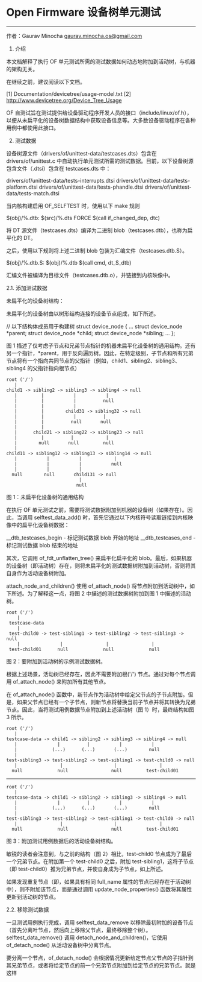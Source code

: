 # Open Firmware 设备树单元测试
----------------------------------

作者：Gaurav Minocha <gaurav.minocha.os@gmail.com>

1. 介绍

本文档解释了执行 OF 单元测试所需的测试数据如何动态地附加到活动树，与机器的架构无关。

在继续之前，建议阅读以下文档。

[1] Documentation/devicetree/usage-model.txt
[2] http://www.devicetree.org/Device_Tree_Usage

OF 自测试旨在测试提供给设备驱动程序开发人员的接口（include/linux/of.h），以便从未扁平化的设备树数据结构中获取设备信息等。大多数设备驱动程序在各种用例中都使用此接口。

2. 测试数据

设备树源文件（drivers/of/unittest-data/testcases.dts）包含在 drivers/of/unittest.c 中自动执行单元测试所需的测试数据。目前，以下设备树源包含文件（.dtsi）包含在 testcases.dts 中：

drivers/of/unittest-data/tests-interrupts.dtsi
drivers/of/unittest-data/tests-platform.dtsi
drivers/of/unittest-data/tests-phandle.dtsi
drivers/of/unittest-data/tests-match.dtsi

当内核构建启用 OF_SELFTEST 时，使用以下 make 规则

$(obj)/%.dtb: $(src)/%.dts FORCE
    $(call if_changed_dep, dtc)

将 DT 源文件（testcases.dts）编译为二进制 blob（testcases.dtb），也称为扁平化的 DT。

之后，使用以下规则将上述二进制 blob 包装为汇编文件（testcases.dtb.S）。

$(obj)/%.dtb.S: $(obj)/%.dtb
    $(call cmd, dt_S_dtb)

汇编文件被编译为目标文件（testcases.dtb.o），并链接到内核映像中。

2.1. 添加测试数据

未扁平化的设备树结构：

未扁平化的设备树由以树形结构连接的设备节点组成，如下所述。

// 以下结构体成员用于构建树
struct device_node {
   ...
    struct  device_node *parent;
    struct  device_node *child;
    struct  device_node *sibling;
   ...
 };

图 1 描述了仅考虑子节点和兄弟节点指针的机器未扁平化设备树的通用结构。还有另一个指针，*parent，用于反向遍历树。因此，在特定级别，子节点和所有兄弟节点将有一个指向共同节点的父指针（例如，child1、sibling2、sibling3、sibling4 的父指针指向根节点）

```
root ('/')
   |
child1 -> sibling2 -> sibling3 -> sibling4 -> null
   |         |           |           |
   |         |           |          null
   |         |           |
   |         |        child31 -> sibling32 -> null
   |         |           |          |
   |         |          null       null
   |         |
   |      child21 -> sibling22 -> sibling23 -> null
   |         |          |            |
   |        null       null         null
   |
child11 -> sibling12 -> sibling13 -> sibling14 -> null
   |           |           |            |
   |           |           |           null
   |           |           |
  null        null       child131 -> null
                           |
                          null
```
图 1：未扁平化设备树的通用结构

在执行 OF 单元测试之前，需要将测试数据附加到机器的设备树（如果存在）。因此，当调用 selftest_data_add() 时，首先它通过以下内核符号读取链接到内核映像中的扁平化设备树数据：

__dtb_testcases_begin - 标记测试数据 blob 开始的地址
__dtb_testcases_end   - 标记测试数据 blob 结束的地址

其次，它调用 of_fdt_unflatten_tree() 来扁平化扁平化的 blob。最后，如果机器的设备树（即活动树）存在，则将未扁平化的测试数据树附加到活动树，否则将其自身作为活动设备树附加。

attach_node_and_children() 使用 of_attach_node() 将节点附加到活动树中，如下所述。为了解释这一点，将图 2 中描述的测试数据树附加到图 1 中描述的活动树。

```
root ('/')
    |
 testcase-data
    |
 test-child0 -> test-sibling1 -> test-sibling2 -> test-sibling3 -> null
    |               |                |                |
 test-child01      null             null             null
```

图 2：要附加到活动树的示例测试数据树。

根据上述场景，活动树已经存在，因此不需要附加根('/') 节点。通过对每个节点调用 of_attach_node() 来附加所有其他节点。

在 of_attach_node() 函数中，新节点作为活动树中给定父节点的子节点附加。但是，如果父节点已经有一个子节点，则新节点将替换当前子节点并将其转换为兄弟节点。因此，当将测试用例数据节点附加到上述活动树（图 1）时，最终结构如图 3 所示。

```
root ('/')
   |
testcase-data -> child1 -> sibling2 -> sibling3 -> sibling4 -> null
   |               |          |           |           |
   |             (...)      (...)       (...)        null
   |
test-sibling3 -> test-sibling2 -> test-sibling1 -> test-child0 -> null
   |                |                   |                |
  null             null                null         test-child01
```
-----------------------------------------------------------------------

```
root ('/')
   |
testcase-data -> child1 -> sibling2 -> sibling3 -> sibling4 -> null
   |               |          |           |           |
   |             (...)      (...)       (...)        null
   |
test-sibling3 -> test-sibling2 -> test-sibling1 -> test-child0 -> null
   |                |                   |                |
  null             null                null         test-child01
```
图 3：附加测试用例数据后的活动设备树结构。

敏锐的读者会注意到，与之前的结构（图 2）相比，test-child0 节点成为了最后一个兄弟节点。在附加第一个 test-child0 之后，附加 test-sibling1，这将子节点（即 test-child0）推为兄弟节点，并使自身成为子节点，如上所述。

如果发现重复节点（即，如果具有相同 full_name 属性的节点已经存在于活动树中），则不附加该节点，而是通过调用 update_node_properties() 函数将其属性更新到活动树的节点。

2.2. 移除测试数据

一旦测试用例执行完成，调用 selftest_data_remove 以移除最初附加的设备节点（首先分离叶节点，然后向上移除父节点，最终移除整个树）。selftest_data_remove() 调用 detach_node_and_children()，它使用 of_detach_node() 从活动设备树中分离节点。

要分离一个节点，of_detach_node() 会根据情况更新给定节点父节点的子指针到其兄弟节点，或者将给定节点的前一个兄弟节点附加到给定节点的兄弟节点。就是这样 
